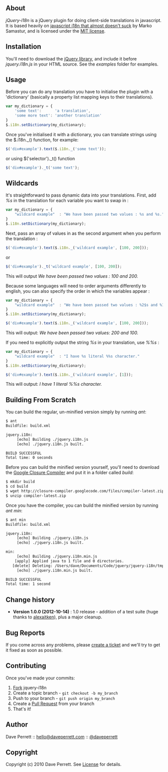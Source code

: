 
About
-----

_jQuery-i18n_ is a jQuery plugin for doing client-side translations in javascript. It is based heavily on [javascript i18n that almost doesn't suck](http://markos.gaivo.net/blog/?p=100) by Marko Samastur, and is licensed under the [MIT license](http://www.opensource.org/licenses/mit-license.php).

Installation
------------

You'll need to download the [jQuery library](http://docs.jquery.com/Downloading_jQuery#Current_Release), and include it before _jquery.i18n.js_ in your HTML source. See the _examples_ folder for examples.

Usage
-----

Before you can do any translation you have to initialise the plugin with a 'dictionary' (basically a property list mapping keys to their translations).

```javascript
var my_dictionary = {
    'some text':      'a translation',
    'some more text': 'another translation'
}
$.i18n.setDictionary(my_dictionary);
```

Once you've initialised it with a dictionary, you can translate strings using the $.i18n._() function, for example:

```javascript
$('div#example').text($.i18n._('some text'));
```

or using $('selector')._t() function

```javascript
$('div#example')._t('some text');
```

Wildcards
---------

It's straightforward to pass dynamic data into your translations. First, add _%s_ in the translation for each variable you want to swap in :

```javascript
var my_dictionary = {
    "wildcard example"  : "We have been passed two values : %s and %s."
}
$.i18n.setDictionary(my_dictionary);
```

Next, pass an array of values in as the second argument when you perform the translation :

```javascript
$('div#example').text($.i18n._('wildcard example', [100, 200]));
```

or

```javascript
$('div#example')._t('wildcard example', [100, 200]);
```

This will output _We have been passed two values : 100 and 200._

Because some languages will need to order arguments differently to english, you can also specify the order in which the variables appear :

```javascript
var my_dictionary = {
    "wildcard example"  : "We have been passed two values : %2$s and %1$s."
}
$.i18n.setDictionary(my_dictionary);

$('div#example').text($.i18n._('wildcard example', [100, 200]));
```

This will output: _We have been passed two values: 200 and 100._

If you need to explicitly output the string _%s_ in your translation, use _%%s_ :

```javascript
var my_dictionary = {
    "wildcard example"  : "I have %s literal %%s character."
}
$.i18n.setDictionary(my_dictionary);

$('div#example').text($.i18n._('wildcard example', [1]));
```

This will output: _I have 1 literal %%s character._

Building From Scratch
---------------------

You can build the regular, un-minified version simply by running _ant_:

```bash
$ ant
Buildfile: build.xml

jquery.i18n:
     [echo] Building ./jquery.i18n.js
     [echo] ./jquery.i18n.js built.

BUILD SUCCESSFUL
Total time: 0 seconds
```

Before you can build the minified version yourself, you'll need to download the [Google Closure Compiler](http://closure-compiler.googlecode.com/files/compiler-latest.zip) and put it in a folder called _build_:

```bash
$ mkdir build
$ cd build
$ wget http://closure-compiler.googlecode.com/files/compiler-latest.zip
$ unzip compiler-latest.zip
```

Once you have the compiler, you can build the minified version by running _ant min_:

```bash
$ ant min
Buildfile: build.xml

jquery.i18n:
     [echo] Building ./jquery.i18n.js
     [echo] ./jquery.i18n.js built.

min:
     [echo] Building ./jquery.i18n.min.js
    [apply] Applied java to 1 file and 0 directories.
   [delete] Deleting: /Users/dave/Documents/Code/jquery/jquery-i18n/tmpmin
     [echo] ./jquery.i18n.min.js built.

BUILD SUCCESSFUL
Total time: 1 second
```


Change history
-----------

* **Version 1.0.0 (2012-10-14)** : 1.0 release - addition of a test suite (huge thanks to [alexaitken](https://github.com/alexaitken)), plus a major cleanup.

Bug Reports
-----------

If you come across any problems, please [create a ticket](https://github.com/recurser/jquery-i18n/issues) and we'll try to get it fixed as soon as possible.


Contributing
------------

Once you've made your commits:

1. [Fork](http://help.github.com/fork-a-repo/) jquery-i18n
2. Create a topic branch - `git checkout -b my_branch`
3. Push to your branch - `git push origin my_branch`
4. Create a [Pull Request](http://help.github.com/pull-requests/) from your branch
5. That's it!


Author
------

Dave Perrett :: hello@daveperrett.com :: [@daveperrett](http://twitter.com/daveperrett)


Copyright
---------

Copyright (c) 2010 Dave Perrett. See [License](https://github.com/recurser/jquery-i18n/blob/master/LICENSE) for details.



